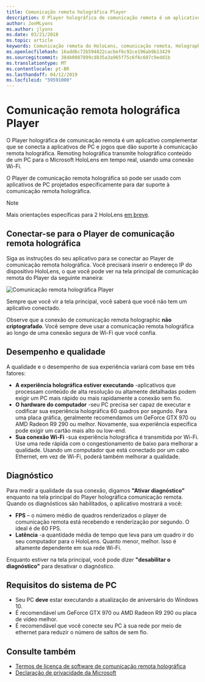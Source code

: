 ```yaml
---
title: Comunicação remota holográfica Player
description: O Player holográfica de comunicação remota é um aplicativo complementar que se conecta a aplicativos de PC e jogos que dão suporte à comunicação remota holográfica. Remoting holográfica transmite holográfico conteúdo de um PC para o Microsoft HoloLens em tempo real, usando uma conexão Wi-Fi.
author: JonMLyons
ms.author: jlyons
ms.date: 03/21/2018
ms.topic: article
keywords: Comunicação remota do HoloLens, comunicação remota, Holographic
ms.openlocfilehash: 16add6c72b594822cacbef6c92ce196ab9b13429
ms.sourcegitcommit: 384b0087899cd835a3a965f75c6f6c607c9edd1b
ms.translationtype: MT
ms.contentlocale: pt-BR
ms.lasthandoff: 04/12/2019
ms.locfileid: "59591000"
---
```

# <a name="holographic-remoting-player"></a>Comunicação remota holográfica Player

O Player holográfica de comunicação remota é um aplicativo complementar que se conecta a aplicativos de PC e jogos que dão suporte à comunicação remota holográfica. Remoting holográfica transmite holográfico conteúdo de um PC para o Microsoft HoloLens em tempo real, usando uma conexão Wi-Fi.

O Player de comunicação remota holográfica só pode ser usado com aplicativos de PC projetados especificamente para dar suporte à comunicação remota holográfica.

> [!NOTE]
> Mais orientações específicas para 2 HoloLens [em breve](index.md#news-and-notes).

## <a name="connecting-to-the-holographic-remoting-player"></a>Conectar-se para o Player de comunicação remota holográfica

Siga as instruções do seu aplicativo para se conectar ao Player de comunicação remota holográfica. Você precisará inserir o endereço IP do dispositivo HoloLens, o que você pode ver na tela principal de comunicação remota do Player da seguinte maneira:

![Comunicação remota holográfica Player](images/holographicremotingplayer.png)

Sempre que você vir a tela principal, você saberá que você não tem um aplicativo conectado.

Observe que a conexão de comunicação remota holographic **não criptografado**. Você sempre deve usar a comunicação remota holográfica ao longo de uma conexão segura de Wi-Fi que você confia.

## <a name="quality-and-performance"></a>Desempenho e qualidade

A qualidade e o desempenho de sua experiência variará com base em três fatores:
* **A experiência holográfica estiver executando** -aplicativos que processam conteúdo de alta resolução ou altamente detalhadas podem exigir um PC mais rápido ou mais rapidamente a conexão sem fio.
* **O hardware do computador** -seu PC precisa ser capaz de executar e codificar sua experiência holográfica 60 quadros por segundo. Para uma placa gráfica, geralmente recomendamos um GeForce GTX 970 ou AMD Radeon R9 290 ou melhor. Novamente, sua experiência específica pode exigir um cartão mais alto ou low-end.
* **Sua conexão Wi-Fi** -sua experiência holográfica é transmitida por Wi-Fi. Use uma rede rápida com o congestionamento de baixo para melhorar a qualidade. Usando um computador que está conectado por um cabo Ethernet, em vez de Wi-Fi, poderá também melhorar a qualidade.

## <a name="diagnostics"></a>Diagnóstico

Para medir a qualidade da sua conexão, digamos **"Ativar diagnóstico"** enquanto na tela principal do Player holográfica comunicação remota. Quando os diagnósticos são habilitados, o aplicativo mostrará a você:
* **FPS** – o número médio de quadros renderizados o player de comunicação remota está recebendo e renderização por segundo. O ideal é de 60 FPS.
* **Latência** -a quantidade média de tempo que leva para um quadro ir do seu computador para o HoloLens. Quanto menor, melhor. Isso é altamente dependente em sua rede Wi-Fi.

Enquanto estiver na tela principal, você pode dizer **"desabilitar o diagnóstico"** para desativar o diagnóstico.

## <a name="pc-system-requirements"></a>Requisitos do sistema de PC
* Seu PC **deve** estar executando a atualização de aniversário do Windows 10.
* É recomendável um GeForce GTX 970 ou AMD Radeon R9 290 ou placa de vídeo melhor.
* É recomendável que você conecte seu PC à sua rede por meio de ethernet para reduzir o número de saltos de sem fio.

## <a name="see-also"></a>Consulte também
* [Termos de licença de software de comunicação remota holográfica](microsoft-holographic-remoting-software-license-terms.md)
* [Declaração de privacidade da Microsoft](https://go.microsoft.com/fwlink/?LinkId=521839)
